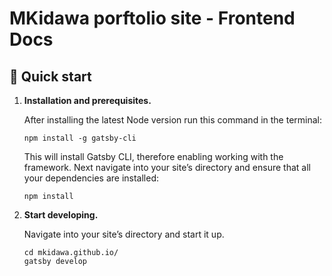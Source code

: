 #  MKidawa porftolio site - Frontend Docs

## 🚀 Quick start 

1.  **Installation and prerequisites.**

    After installing the latest Node version run this command in the terminal:
    ```shell
    npm install -g gatsby-cli
    ```
    This will install Gatsby CLI, therefore enabling working with the framework.
    Next navigate into your site’s directory and ensure that all your dependencies are installed:
    ```shell
    npm install
    ```

1.  **Start developing.**

    Navigate into your site’s directory and start it up.

    ```shell
    cd mkidawa.github.io/
    gatsby develop
    ```